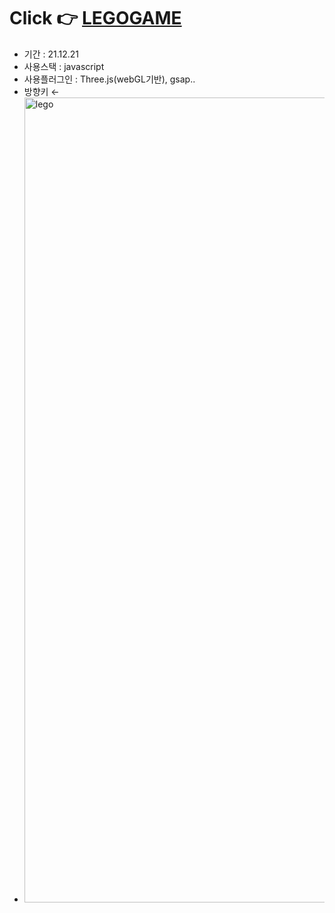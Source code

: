 # Click 👉 <a href="https://awesomeyelim.github.io/LEGOGAME/">LEGOGAME</a>
- 기간 : 21.12.21
- 사용스택 : javascript
- 사용플러그인 : Three.js(webGL기반), gsap..
- 방향키 ← 
- <img width="1288" alt="lego" src="https://user-images.githubusercontent.com/93499143/147209450-dd8c5c2c-9d87-4629-a48e-0cc1a0195d5c.png">
